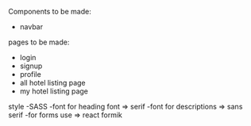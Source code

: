 Components to be made:

- navbar

pages to be made:

- login
- signup
- profile
- all hotel listing page
- my hotel listing page

style
-SASS
-font for heading font => serif
-font for descriptions => sans serif
-for forms use => react formik
